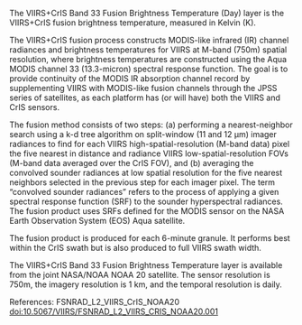 The VIIRS+CrIS Band 33 Fusion Brightness Temperature (Day) layer is the VIIRS+CrIS fusion brightness temperature, measured in Kelvin (K).

The VIIRS+CrIS fusion process constructs MODIS-like infrared (IR) channel radiances and brightness temperatures for VIIRS at M-band (750m) spatial resolution, where brightness temperatures are constructed using the Aqua MODIS channel 33 (13.3-micron) spectral response function. The goal is to provide continuity of the MODIS IR absorption channel record by supplementing VIIRS with MODIS-like fusion channels through the JPSS series of satellites, as each platform has (or will have) both the VIIRS and CrIS sensors.

The fusion method consists of two steps: (a) performing a nearest-neighbor search using a k-d tree algorithm on split-window (11 and 12 µm) imager radiances to find for each VIIRS high-spatial-resolution (M-band data) pixel the five nearest in distance and radiance VIIRS low-spatial-resolution FOVs (M-band data averaged over the CrIS FOV), and (b) averaging the convolved sounder radiances at low spatial resolution for the five nearest neighbors selected in the previous step for each imager pixel. The term “convolved sounder radiances” refers to the process of applying a given spectral response function (SRF) to the sounder hyperspectral radiances. The fusion product uses SRFs defined for the MODIS sensor on the NASA Earth Observation System (EOS) Aqua satellite.

The fusion product is produced for each 6-minute granule. It performs best within the CrIS swath but is also produced to full VIIRS swath width.

The VIIRS+CrIS Band 33 Fusion Brightness Temperature layer is available from the joint NASA/NOAA NOAA 20 satellite. The sensor resolution is 750m, the imagery resolution is 1 km, and the temporal resolution is daily.

References: FSNRAD_L2_VIIRS_CrIS_NOAA20 [doi:10.5067/VIIRS/FSNRAD_L2_VIIRS_CRIS_NOAA20.001](https://doi.org/10.5067/VIIRS/FSNRAD_L2_VIIRS_CRIS_NOAA20.001)
